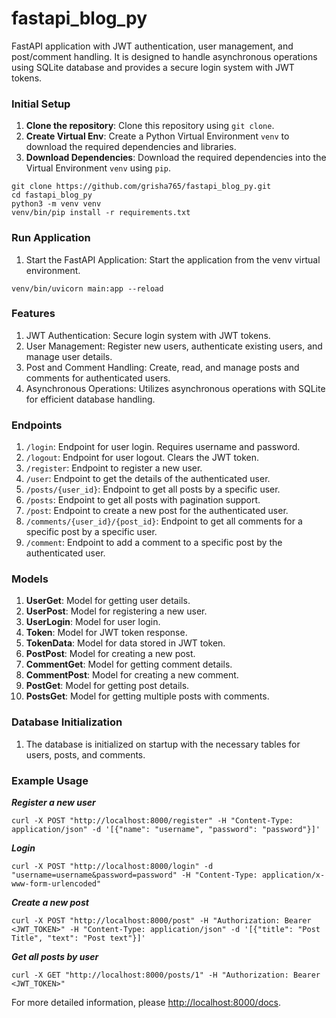 # fastapi_blog_py
FastAPI application with JWT authentication, user management, and post/comment handling. It is designed to handle asynchronous operations using SQLite database and provides a secure login system with JWT tokens.

### Initial Setup

1. **Clone the repository**: Clone this repository using `git clone`.
2. **Create Virtual Env**: Create a Python Virtual Environment `venv` to download the required dependencies and libraries.
3. **Download Dependencies**: Download the required dependencies into the Virtual Environment `venv` using `pip`.

```shell
git clone https://github.com/grisha765/fastapi_blog_py.git
cd fastapi_blog_py
python3 -m venv venv
venv/bin/pip install -r requirements.txt
```

### Run Application

1. Start the FastAPI Application: Start the application from the venv virtual environment.

```shell
venv/bin/uvicorn main:app --reload
```

### Features

1. JWT Authentication: Secure login system with JWT tokens.
2. User Management: Register new users, authenticate existing users, and manage user details.
3. Post and Comment Handling: Create, read, and manage posts and comments for authenticated users.
3. Asynchronous Operations: Utilizes asynchronous operations with SQLite for efficient database handling.

### Endpoints

1. `/login`: Endpoint for user login. Requires username and password.
2. `/logout`: Endpoint for user logout. Clears the JWT token.
3. `/register`: Endpoint to register a new user.
4. `/user`: Endpoint to get the details of the authenticated user.
4. `/posts/{user_id}`: Endpoint to get all posts by a specific user.
5. `/posts`: Endpoint to get all posts with pagination support.
5. `/post`: Endpoint to create a new post for the authenticated user.
6. `/comments/{user_id}/{post_id}`: Endpoint to get all comments for a specific post by a specific user.
7. `/comment`: Endpoint to add a comment to a specific post by the authenticated user.

### Models

1. **UserGet**: Model for getting user details.
2. **UserPost**: Model for registering a new user.
3. **UserLogin**: Model for user login.
4. **Token**: Model for JWT token response.
5. **TokenData**: Model for data stored in JWT token.
6. **PostPost**: Model for creating a new post.
7. **CommentGet**: Model for getting comment details.
8. **CommentPost**: Model for creating a new comment.
9. **PostGet**: Model for getting post details.
10. **PostsGet**: Model for getting multiple posts with comments.

### Database Initialization

1. The database is initialized on startup with the necessary tables for users, posts, and comments.

### Example Usage

***Register a new user***

```shell
curl -X POST "http://localhost:8000/register" -H "Content-Type: application/json" -d '[{"name": "username", "password": "password"}]'
```

***Login***

```shell
curl -X POST "http://localhost:8000/login" -d "username=username&password=password" -H "Content-Type: application/x-www-form-urlencoded"
```

***Create a new post***

```shell
curl -X POST "http://localhost:8000/post" -H "Authorization: Bearer <JWT_TOKEN>" -H "Content-Type: application/json" -d '[{"title": "Post Title", "text": "Post text"}]'
```

***Get all posts by user***

```shell
curl -X GET "http://localhost:8000/posts/1" -H "Authorization: Bearer <JWT_TOKEN>"
```

For more detailed information, please <http://localhost:8000/docs>.
